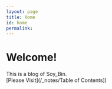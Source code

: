 ```yaml
---
layout: page
title: Home
id: home
permalink: 
---
```

# Welcome!
This is a blog of Soy_Bin.<br>
[Please Visit](/_notes/Table of Contents])